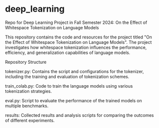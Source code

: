 # deep_learning
Repo for Deep Learning Project in Fall Semester 2024: On the Effect of Whitespace Tokenization on Language Models

This repository contains the code and resources for the project titled "On the Effect of Whitespace Tokenization on Language Models". The project investigates how whitespace tokenization influences the performance, efficiency, and generalization capabilities of language models.

Repository Structure

tokenizer.py: Contains the script and configurations for the tokenizer, including the training and evaluation of tokenization schemes.

train_colab.py: Code to train the language models using various tokenization strategies.

eval.py: Script to evaluate the performance of the trained models on multiple benchmarks.

results: Collected results and analysis scripts for comparing the outcomes of different experiments.

